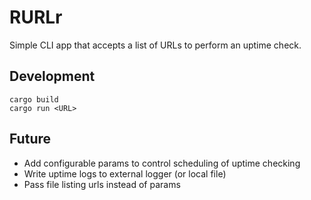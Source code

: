 # RURLr
Simple CLI app that accepts a list of URLs to perform an uptime check.

## Development
```
cargo build
cargo run <URL>
```
## Future
- Add configurable params to control scheduling of uptime checking
- Write uptime logs to external logger (or local file)
- Pass file listing urls instead of params